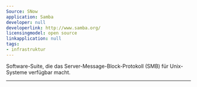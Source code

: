 ```yaml
---
Source: SNow
application: Samba
developer: null
developerlink: http://www.samba.org/
licensingmodel: open source
linkapplication: null
tags:
- infrastruktur
---
```

Software-Suite, die das Server-Message-Block-Protokoll (SMB) für Unix-Systeme verfügbar macht.

---
